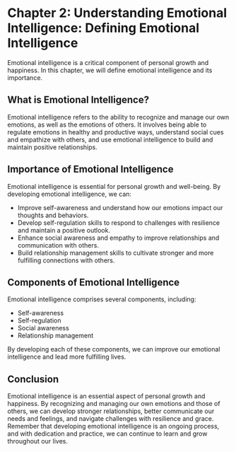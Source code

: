Chapter 2: Understanding Emotional Intelligence: Defining Emotional Intelligence
================================================================================

Emotional intelligence is a critical component of personal growth and happiness. In this chapter, we will define emotional intelligence and its importance.

What is Emotional Intelligence?
-------------------------------

Emotional intelligence refers to the ability to recognize and manage our own emotions, as well as the emotions of others. It involves being able to regulate emotions in healthy and productive ways, understand social cues and empathize with others, and use emotional intelligence to build and maintain positive relationships.

Importance of Emotional Intelligence
------------------------------------

Emotional intelligence is essential for personal growth and well-being. By developing emotional intelligence, we can:

* Improve self-awareness and understand how our emotions impact our thoughts and behaviors.
* Develop self-regulation skills to respond to challenges with resilience and maintain a positive outlook.
* Enhance social awareness and empathy to improve relationships and communication with others.
* Build relationship management skills to cultivate stronger and more fulfilling connections with others.

Components of Emotional Intelligence
------------------------------------

Emotional intelligence comprises several components, including:

* Self-awareness
* Self-regulation
* Social awareness
* Relationship management

By developing each of these components, we can improve our emotional intelligence and lead more fulfilling lives.

Conclusion
----------

Emotional intelligence is an essential aspect of personal growth and happiness. By recognizing and managing our own emotions and those of others, we can develop stronger relationships, better communicate our needs and feelings, and navigate challenges with resilience and grace. Remember that developing emotional intelligence is an ongoing process, and with dedication and practice, we can continue to learn and grow throughout our lives.
